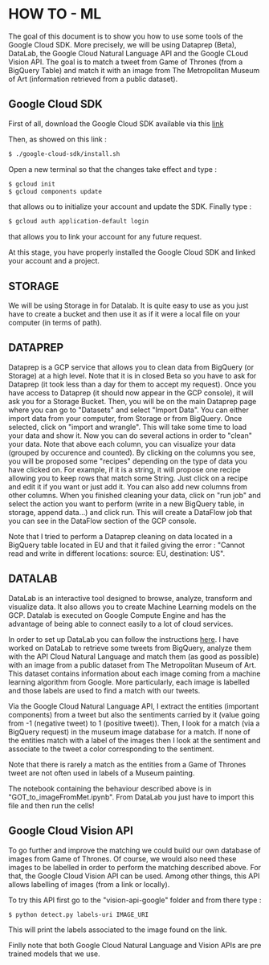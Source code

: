 # HOW TO - ML

The goal of this document is to show you how to use some tools of the Google Cloud SDK. More precisely, we will be using Dataprep (Beta), DataLab, the Google Cloud Natural Language API and the Google CLoud Vision API. The goal is to match a tweet from Game of Thrones (from a BigQuery Table) and match it with an image from The Metropolitan Museum of Art (information retrieved from a public dataset).

## Google Cloud SDK

First of all, download the Google Cloud SDK available via this [link](https://cloud.google.com/sdk/docs/)

Then, as showed on this link :
```bash
$ ./google-cloud-sdk/install.sh
```
Open a new terminal so that the changes take effect and type :
```bash
$ gcloud init
$ gcloud components update
```
that allows ou to initialize your account and update the SDK.
Finally type : 
```bash
$ gcloud auth application-default login
```
that allows you to link your account for any future request.

At this stage, you have properly installed the Google Cloud SDK and linked your account and a project.

## STORAGE

We will be using Storage in for Datalab. It is quite easy to use as you just have to create a bucket and then use it as if it were a local file on your computer (in terms of path).

## DATAPREP

Dataprep is a GCP service that allows you to clean data from BigQuery (or Storage) at a high level. Note that it is in closed Beta so you have to ask for Dataprep (it took less than a day for them to accept my request). Once you have access to Dataprep (it should now appear in the GCP console), it will ask you for a Storage Bucket. Then, you will be on the main Dataprep page where you can go to "Datasets" and select "Import Data". You can either import data from your computer, from Storage or from BigQuery. Once selected, click on "import and wrangle". This will take some time to load your data and show it. Now you can do several actions in order to "clean" your data. Note that above each column, you can visualize your data (grouped by occurence and counted). By clicking on the columns you see, you will be proposed some "recipes" depending on the type of data you have clicked on. For example, if it is a string, it will propose one recipe allowing you to keep rows that match some String. Just click on a recipe and edit it if you want or just add it. You can also add new columns from other columns. When you finished cleaning your data, click on "run job" and select the action you want to perform (write in a new BigQuery table, in storage, append data...) and click run. This will create a DataFlow job that you can see in the DataFlow section of the GCP console.

Note that I tried to perform a Dataprep cleaning on data located in a BigQuery table located in EU and that it failed giving the error : "Cannot read and write in different locations: source: EU, destination: US". 

## DATALAB

DataLab is an interactive tool designed to browse, analyze, transform and visualize data. It also allows you to create Machine Learning models on the GCP. Datalab is executed on Google Compute Engine and has the advantage of being able to connect easily to a lot of cloud services.

In order to set up DataLab you can follow the instructions [here](https://cloud.google.com/datalab/docs/quickstarts).
I have worked on DataLab to retrieve some tweets from BigQuery, analyze them with the API Cloud Natural Language and match them (as good as possible) with an image from a public dataset from The Metropolitan Museum of Art. This dataset contains information about each image coming from a machine learning algorithm from Google. More particularly, each image is labelled and those labels are used to find a match with our tweets.

Via the Google Cloud Natural Language API, I extract the entities (important components) from a tweet but also the sentiments carried by it (value going from -1 (negative tweet) to 1 (positive tweet)). Then, I look for a match (via a BigQuery request) in the museum image database for a match. If none of the entities match with a label of the images then I look at the sentiment and associate to the tweet a color corresponding to the sentiment.

Note that there is rarely a match as the entities from a Game of Thrones tweet are not often used in labels of a Museum painting.

The notebook containing the behaviour described above is in "GOT_to_imageFromMet.ipynb". From DataLab you just have to import this file and then run the cells!

## Google Cloud Vision API

To go further and improve the matching we could build our own database of images from Game of Thrones. Of course, we would also need these images to be labelled in order to perform the matching described above. For that, the Google Cloud Vision API can be used. Among other things, this API allows labelling of images (from a link or locally). 

To try this API first go to the "vision-api-google" folder and from there type :
```bash
$ python detect.py labels-uri IMAGE_URI
```
This will print the labels associated to the image found on the link.

Finlly note that both Google Cloud Natural Language and Vision APIs are pre trained models that we use.
